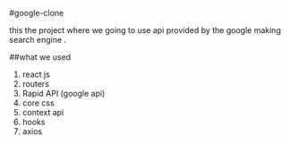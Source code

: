#google-clone

this the project where we going to use api provided by the google making search engine .

##what we used

1. react js
2. routers
3. Rapid API (google api)
4. core css
5. context api
6. hooks
7. axios

